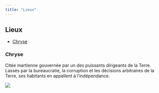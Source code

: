 ```yaml
---
title: "Lieux"
---
```


Lieux
-----


- [Chryse](#chryse)



### Chryse


Citée martienne gouvernée par un des puissants dirigeants de la Terre. Lassés par la bureaucratie, la corruption et les décisions arbitraires de la Terre, ses habitants en appellent à l’indépendance.


![](/images/stories/saga/g-tekketsu/lexique/chryse.jpg)

